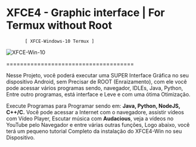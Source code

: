# XFCE4 - Graphic interface | For Termux without Root
           [ XFCE-Windows-10 Termux ]
![XFCE-Win-10](https://github.com/MatheusTGamerPro/XFCE4-GUI-Termux-Modification-Win10/blob/Python-Projects/Fotos/Screenshot_2021-12-30-12-07-57.png?raw=true "XFCE with Theme Dark")

=====================================

Nesse Projeto, você poderá executar uma SUPER Interface Gráfica no seu dispositivo Android, sem Precisar de ROOT (Enraizamento),
com ele você pode acessar vários programas sendo, navegador, IDLEs, Java, Python, Entre outro programas, está interface e Leve e com uma ótima Otimização.

Execute Programas para Programar sendo em: **Java, Python, NodeJS, C++/C.**
Você pode acessar a Internet com o navegadore, assistir vídeos com Vídeo Player,
Escutar música com **Audacious**, veja a vídeos no YouTube pelo Navegador e entre várias outras funções, Logo abaixo, você terá um pequeno tutorial Completo
da instalação do XFCE4-Win no seu Dispositivo.
